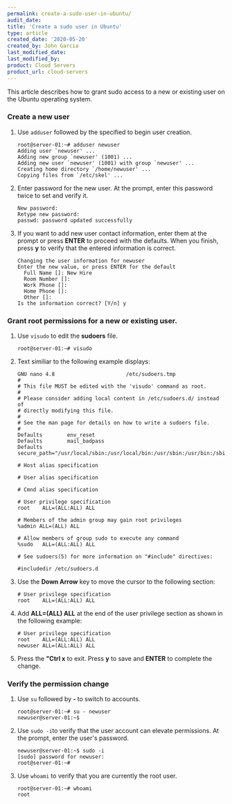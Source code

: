 ```yaml
---
permalink: create-a-sudo-user-in-ubuntu/
audit_date:
title: 'Create a sudo user in Ubuntu'
type: article 
created_date: '2020-05-20'
created_by: John Garcia
last_modified_date:
last_modified_by:
product: Cloud Servers
product_url: cloud-servers
---
```


This article describes how to grant sudo access to a new or existing user on the Ubuntu operating system.

### Create a new user

1. Use `adduser` followed by the specified **<username>** to begin user creation.

       root@server-01:~# adduser newuser
       Adding user `newuser' ...
       Adding new group `newuser' (1001) ...
       Adding new user `newuser' (1001) with group `newuser' ...
       Creating home directory `/home/newuser' ...
       Copying files from `/etc/skel' ...

2. Enter password for the new user. At the prompt, enter this password twice to set and verify it.

       New password:
       Retype new password:
       passwd: password updated successfully

3. If you want to add new user contact information, enter them at the prompt or press **ENTER** to proceed with the defaults.  When you finish, press **y** to verify that the entered information is correct.  

       Changing the user information for newuser
       Enter the new value, or press ENTER for the default
         Full Name []: New Hire
         Room Number []:
         Work Phone []:
         Home Phone []:
         Other []:
       Is the information correct? [Y/n] y

### Grant root permissions for a new or existing user.

1.  Use `visudo` to edit the **sudoers** file.

        root@server-01:~# visudo

2. Text similiar to the following example displays:

       GNU nano 4.8                       /etc/sudoers.tmp
       #
       # This file MUST be edited with the 'visudo' command as root.
       #
       # Please consider adding local content in /etc/sudoers.d/ instead of
       # directly modifying this file.
       #
       # See the man page for details on how to write a sudoers file.
       #
       Defaults        env_reset
       Defaults        mail_badpass
       Defaults        secure_path="/usr/local/sbin:/usr/local/bin:/usr/sbin:/usr/bin:/sbin:>

       # Host alias specification

       # User alias specification

       # Cmnd alias specification

       # User privilege specification
       root    ALL=(ALL:ALL) ALL

       # Members of the admin group may gain root privileges
       %admin ALL=(ALL) ALL

       # Allow members of group sudo to execute any command
       %sudo   ALL=(ALL:ALL) ALL

       # See sudoers(5) for more information on "#include" directives:

       #includedir /etc/sudoers.d

3. Use the **Down Arrow** key to move the cursor to the following section:

       # User privilege specification
       root    ALL=(ALL:ALL) ALL

4. Add **<username> ALL=(ALL) ALL** at the end of the user privilege section as shown in the following example:

       # User privilege specification
       root    ALL=(ALL:ALL) ALL
       newuser ALL=(ALL:ALL) ALL

5. Press the **"Ctrl x** to exit. Press **y** to save and **ENTER** to complete the change.

### Verify the permission change

1. Use `su` followed by **- <username>** to switch to accounts.

       root@server-01:~# su - newuser
       newuser@server-01:~$ 

2. Use `sudo -i`to verify that the user account can elevate permissions. At the prompt, enter the user's password.

       newuser@server-01:~$ sudo -i
       [sudo] password for newuser:
       root@server-01:~#

3. Use `whoami` to verify that you are currently the root user.

       root@server-01:~# whoami
       root
